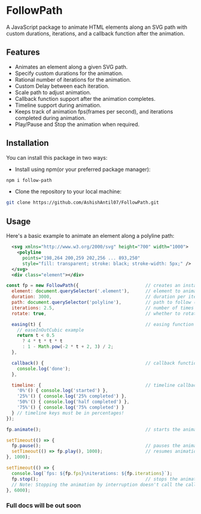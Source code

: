 # FollowPath

A JavaScript package to animate HTML elements along an SVG path with custom durations, iterations, and a callback function after the animation.

## Features

- Animates an element along a given SVG path.
- Specify custom durations for the animation.
- Rational number of iterations for the animation.
- Custom Delay between each iteration.
- Scale path to adjust animation.
- Callback function support after the animation completes.
- Timeline support during animation.
- Keeps track of animation fps(frames per second), and iterations completed during animation.
- Play/Pause and Stop the animation when required.

## Installation

You can install this package in two ways:

- Install using npm(or your preferred package manager):

```bash
npm i follow-path
```

- Clone the repository to your local machine:

```bash
git clone https://github.com/AshishAntil07/FollowPath.git
```

## Usage

Here's a basic example to animate an element along a polyline path:

```xml
  <svg xmlns="http://www.w3.org/2000/svg" height="700" width="1000">
    <polyline 
      points="198,264 200,259 202,256 ... 893,250"
      style="fill: transparent; stroke: black; stroke-width: 5px;" />
  </svg>
  <div class="element"></div>
```

```js
const fp = new FollowPath({                         // creates an instance.
  element: document.querySelector('.element'),      // element to animate.
  duration: 3000,                                   // duration per iteration (in ms).
  path: document.querySelector('polyline'),         // path to follow (can be a polyline or path element).
  iterations: 2.5,                                  // number of times the element will animate over the path.
  rotate: true,                                     // whether to rotate the element along the path. (optional, false by default)

  easing(t) {                                       // easing function to control animation pacing. (optional)
    // easeInOutCubic example
    return t < 0.5
      ? 4 * t * t * t
      : 1 - Math.pow(-2 * t + 2, 3) / 2;
  },

  callback() {                                      // callback function, called after all iterations are completed. (optional)
    console.log('done');
  },

  timeline: {                                       // timeline callback object. (optional)
    '0%'() { console.log('started') },
    '25%'() { console.log('25% completed') },
    '50%'() { console.log('half completed') },
    '75%'() { console.log('75% completed') }
  } // timeline keys must be in percentages!
});

fp.animate();                                       // starts the animation

setTimeout(() => {
  fp.pause();                                       // pauses the animation after 1s
  setTimeout(() => fp.play(), 1000);                // resumes animation after another second
}, 1000);

setTimeout(() => {
  console.log(`fps: ${fp.fps}\niterations: ${fp.iterations}`);
  fp.stop();                                        // stops the animation after 6 seconds.
  // Note: Stopping the animation by interruption doesn't call the callback.
}, 6000);
```

### Full docs will be out soon
